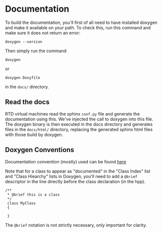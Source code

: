 # Documentation

To build the documentation, you'll first of all need to have installed doxygen and make it available on your path.
To check this, run this command and make sure it does not return an error:
    
    doxygen --version

Then simply run the command 
	
	doxygen

or 

    doxygen Doxyfile

in the `docs/` directory.

## Read the docs 

RTD virtual machines read the sphinx `conf.py` file and generate the documentation using this. We've injected the call to doxygen into this file. The doxygen
binary is then executed in the docs directory and generates files in the `docs/html/` directory, replacing the generated sphinx html files with those build by doxygen.

## Doxygen Conventions

Documentation convention (mostly) used can be found [here](https://docs.google.com/document/d/1k36F2nqbyxrLlpo3hOp900BCNME3f3hcAU1IHuv_dSE/edit?usp=sharing)

Note that for a class to appear as "documented" in the "Class Index" list and "Class Hiearchy" lists in Doxygen, you'll need to add a `@brief` descriptor in the line directly before the class declaration (in the hpp). 

	/**
	 * @brief this is a class
	 */
	 class MyClass
	 {

	 }
The `@brief` notation is not strictly necessary, only important for clarity.
